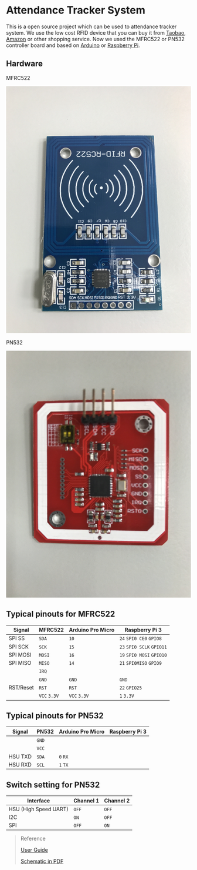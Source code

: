 # Attendance Tracker System

This is a open source project which can be used to attendance tracker system. We use the low cost RFID device that you can buy it from [Taobao](https://world.taobao.com/), [Amazon](https://www.amazon.com/) or other shopping service. Now we used the MFRC522 or PN532 controller board and based on [Arduino](https://www.arduino.cc/) or [Raspberry Pi](https://www.raspberrypi.org/).



## Hardware

MFRC522

![MFRC522](./assets/MFRC522.JPG)



PN532

![PN532](./assets/PN532.JPG)



## Typical pinouts for MFRC522

| Signal    | MFRC522      | Arduino Pro Micro | Raspberry Pi 3            |
| --------- | ------------ | ----------------- | ------------------------- |
| SPI SS    | `SDA`        | `10`              | `24` `SPI0 CE0` `GPIO8`   |
| SPI SCK   | `SCK`        | `15`              | `23` `SPI0 SCLK` `GPIO11` |
| SPI MOSI  | `MOSI`       | `16`              | `19` `SPI0 MOSI` `GPIO10` |
| SPI MISO  | `MISO`       | `14`              | `21` `SPI0MISO` `GPIO9`   |
|           | `IRQ`        |                   |                           |
|           | `GND`        | `GND`             | `GND`                     |
| RST/Reset | `RST`        | `RST`             | `22` `GPIO25`             |
|           | `VCC` `3.3V` | `VCC` `3.3V`      | `1` `3.3V`                |

## Typical pinouts for PN532

| Signal  | PN532 | Arduino Pro Micro | Raspberry Pi 3 |
| ------- | ----- | ----------------- | -------------- |
|         | `GND` |                   |                |
|         | `VCC` |                   |                |
| HSU TXD | `SDA` | `0` `RX`          |                |
| HSU RXD | `SCL` | `1` `TX`          |                |

## Switch setting for PN532

| Interface             | Channel 1 | Channel 2 |
| --------------------- | --------- | --------- |
| HSU (High Speed UART) | `OFF`     | `OFF`     |
| I2C                   | `ON`      | `OFF`     |
| SPI                   | `OFF`     | `ON`      |

> Reference
>
> [User Guide](https://www.elechouse.com/elechouse/images/product/PN532%20NFC%20Module/PN532%20NFC%20RFID%20Module%20Manual.pdf)
>
> [Schematic in PDF](https://www.elechouse.com/elechouse/images/product/PN532%20NFC%20Module/NFC_EASY_SHIELD_V2.0.pdf)